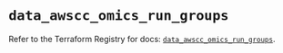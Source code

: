 # `data_awscc_omics_run_groups`

Refer to the Terraform Registry for docs: [`data_awscc_omics_run_groups`](https://registry.terraform.io/providers/hashicorp/awscc/0.70.0/docs/data-sources/omics_run_groups).
